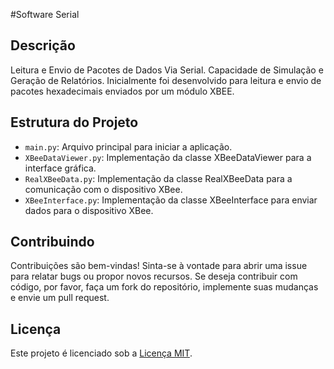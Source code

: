 #Software Serial

## Descrição

Leitura e Envio de Pacotes de Dados Via Serial. Capacidade de Simulação e Geração de Relatórios. Inicialmente foi desenvolvido para leitura e envio de pacotes hexadecimais enviados por um módulo XBEE.

## Estrutura do Projeto

- `main.py`: Arquivo principal para iniciar a aplicação.
- `XBeeDataViewer.py`: Implementação da classe XBeeDataViewer para a interface gráfica.
- `RealXBeeData.py`: Implementação da classe RealXBeeData para a comunicação com o dispositivo XBee.
- `XBeeInterface.py`: Implementação da classe XBeeInterface para enviar dados para o dispositivo XBee.

## Contribuindo

Contribuições são bem-vindas! Sinta-se à vontade para abrir uma issue para relatar bugs ou propor novos recursos. Se deseja contribuir com código, por favor, faça um fork do repositório, implemente suas mudanças e envie um pull request.

## Licença

Este projeto é licenciado sob a [Licença MIT](LICENSE).
